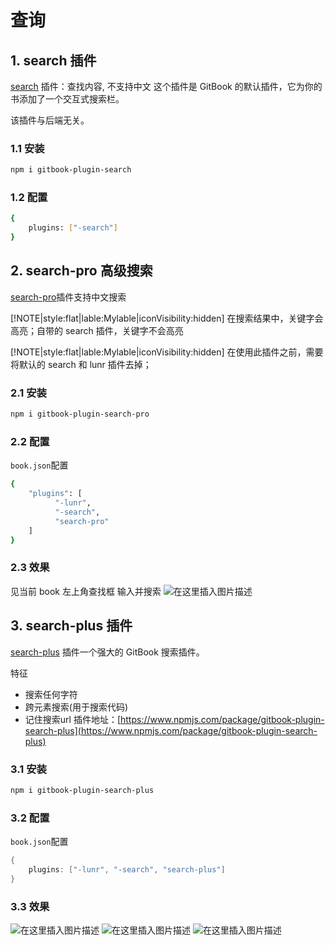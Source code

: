 # 查询

##  1. search 插件
[search](https://www.npmjs.com/package/gitbook-plugin-search) 插件：查找内容, 不支持中文
这个插件是 GitBook 的默认插件，它为你的书添加了一个交互式搜索栏。

该插件与后端无关。

###  1.1 安装

```bash
npm i gitbook-plugin-search
```
###  1.2 配置

```bash
{
    plugins: ["-search"]
}
```

## 2. search-pro 高级搜索

[search-pro](https://www.npmjs.com/package/gitbook-plugin-search-pro)插件支持中文搜索


[!NOTE|style:flat|lable:Mylable|iconVisibility:hidden]
在搜索结果中，关键字会高亮；自带的 search 插件，关键字不会高亮

[!NOTE|style:flat|lable:Mylable|iconVisibility:hidden]
在使用此插件之前，需要将默认的 search 和 lunr 插件去掉；



### 2.1 安装

```bash
npm i gitbook-plugin-search-pro
```
###  2.2 配置
`book.json`配置
```bash
{
    "plugins": [
          "-lunr", 
          "-search", 
          "search-pro"
    ]
}
```
###  2.3 效果
见当前 book 左上角查找框 输入并搜索
![在这里插入图片描述](https://img-blog.csdnimg.cn/ed9a97783f3d465fa9e0a7708ef59023.png)

##  3. search-plus 插件
[search-plus](https://www.npmjs.com/package/gitbook-plugin-search-plus) 插件一个强大的 GitBook 搜索插件。

特征
* 搜索任何字符
* 跨元素搜索(用于搜索代码)
* 记住搜索url
插件地址：[https://www.npmjs.com/package/gitbook-plugin-search-plus](https://www.npmjs.com/package/gitbook-plugin-search-plus)

### 3.1 安装

```bash
npm i gitbook-plugin-search-plus
```
### 3.2 配置
`book.json`配置
```c
{
    plugins: ["-lunr", "-search", "search-plus"]
}
```
### 3.3 效果
![在这里插入图片描述](https://img-blog.csdnimg.cn/783f635341af4933ae6b9b1107463afc.gif#pic_center)
![在这里插入图片描述](https://img-blog.csdnimg.cn/e552314e590b4e30ba1bd81e414ef5bd.gif#pic_center)
![在这里插入图片描述](https://img-blog.csdnimg.cn/7e452d4f76b4431ab46efa11e3a7898e.gif#pic_center)
